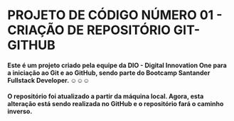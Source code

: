 # PROJETO DE CÓDIGO NÚMERO 01 - CRIAÇÃO DE REPOSITÓRIO GIT-GITHUB

#### Este é um projeto criado pela equipe da DIO - Digital Innovation One para a iniciação ao Git e ao GitHub, sendo parte do Bootcamp Santander Fullstack Developer. ☺☺☺

#### O repositório foi atualizado a partir da máquina local. Agora, esta alteração está sendo realizada no GitHub e o repositório fará o caminho inverso.

